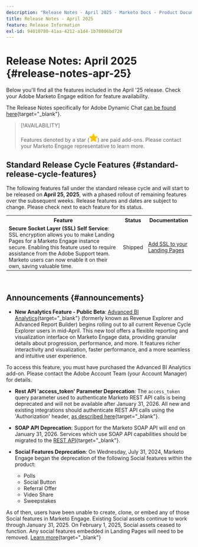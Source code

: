 ```yaml
---
description: "Release Notes - April 2025 - Marketo Docs - Product Documentation"
title: Release Notes - April 2025
feature: Release Information
exl-id: 94010780-41aa-4212-a1d4-1b78806bd728
---
```

# Release Notes: April 2025 {#release-notes-apr-25}

Below you'll find all the features included in the April '25 release. Check your Adobe Marketo Engage edition for feature availability.

The Release Notes specifically for Adobe Dynamic Chat [can be found here](/help/marketo/release-notes/dynamic-chat.md){target="_blank"}.

>[!AVAILABILITY]
>
>Features denoted by a star (![star](assets/yellow-star.png)) are paid add-ons. Please contact your Marketo Engage representative to learn more.

## Standard Release Cycle Features {#standard-release-cycle-features}

The following features fall under the standard release cycle and will start to be released on **April 25, 2025**, with a phased rollout of remaining features over the subsequent weeks. Release features and dates are subject to change. Please check next to each feature for its status.

<table style="table-layout:auto">
 <tbody>
  <tr>
   <th style="width:65%">Feature</th>
   <th style="width:10%">Status</th>
   <th style="width:25%">Documentation</th>
  </tr>
  <tr>
   <td><strong>Secure Socket Layer (SSL) Self Service</strong>: SSL encryption allows you to make Landing Pages for a Marketo Engage instance secure. Enabling this feature used to require assistance from the Adobe Support team. Marketo users can now enable it on their own, saving valuable time.</td>
   <td>Shipped</td>
   <td><a href="/help/marketo/product-docs/demand-generation/landing-pages/personalizing-landing-pages/add-ssl-to-your-landing-pages.md">Add SSL to your Landing Pages</a></td>
  </tr>
 </tbody>
</table>
<br/>

## Announcements {#announcements}

* **New Analytics Feature - Public Beta**: [Advanced BI Analytics](/help/marketo/product-docs/reporting/advanced-bi-analytics/overview.md){target="_blank"} (formerly known as Revenue Explorer and Advanced Report Builder) begins rolling out to all current Revenue Cycle Explorer users in mid-April. This new tool offers a flexible reporting and visualization interface on Marketo Engage data, providing granular details about progression, performance, and more. It features richer interactivity and visualization, faster performance, and a more seamless and intuitive user experience.

To access this feature, you must have purchased the Advanced BI Analytics add-on. Please contact the Adobe Account Team (your Account Manager) for details.

* **Rest API 'access_token' Parameter Deprecation**: The `access_token` query parameter used to authenticate Marketo REST API calls is being deprecated and will not be available after January 31, 2026. All new and existing integrations should authenticate REST API calls using the 'Authorization' header, [as described here](https://experienceleague.adobe.com/en/docs/marketo-developer/marketo/rest/authentication){target="_blank"}.

* **SOAP API Deprecation**: Support for the Marketo SOAP API will end on January 31, 2026. Services which use SOAP API capabilities should be migrated to the [REST API](https://experienceleague.adobe.com/en/docs/marketo-developer/marketo/rest/rest-api){target="_blank"}.

* **Social Features Deprecation**: On Wednesday, July 31, 2024, Marketo Engage began the deprecation of the following Social features within the product:

  * Polls
  * Social Button
  * Referral Offer
  * Video Share
  * Sweepstakes

As of then, users have been unable to create, clone, or embed any of those Social features in Marketo Engage. Existing Social assets continue to work through January 31, 2025. On February 1, 2025, Social assets ceased to function. Any social features embedded in Landing Pages will need to be removed. [Learn more](https://nation.marketo.com/t5/employee-blogs/marketo-engage-social-features-deprecation/ba-p/351977){target="_blank"}
